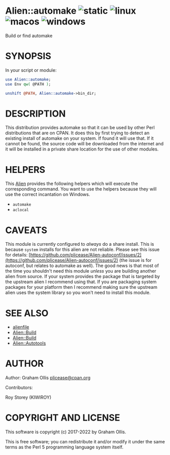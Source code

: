 # Alien::automake ![static](https://github.com/PerlAlien/Alien-automake/workflows/static/badge.svg) ![linux](https://github.com/PerlAlien/Alien-automake/workflows/linux/badge.svg) ![macos](https://github.com/PerlAlien/Alien-automake/workflows/macos/badge.svg) ![windows](https://github.com/PerlAlien/Alien-automake/workflows/windows/badge.svg)

Build or find automake

# SYNOPSIS

In your script or module:

```perl
use Alien::automake;
use Env qw( @PATH );

unshift @PATH, Alien::automake->bin_dir;
```

# DESCRIPTION

This distribution provides automake so that it can be used by other
Perl distributions that are on CPAN.  It does this by first trying to
detect an existing install of automake on your system.  If found it
will use that.  If it cannot be found, the source code will be downloaded
from the internet and it will be installed in a private share location
for the use of other modules.

# HELPERS

This [Alien](https://metacpan.org/pod/Alien) provides the following helpers which will execute the corresponding command.  You want
to use the helpers because they will use the correct incantation on Windows.

- `automake`
- `aclocal`

# CAVEATS

This module is currently configured to _always_ do a share install.  This is because `system` installs for this alien are not reliable.  Please see
this issue for details: [https://github.com/plicease/Alien-autoconf/issues/2](https://github.com/plicease/Alien-autoconf/issues/2) (the issue is for autoconf, but relates to automake as well).  The good
news is that most of the time you shouldn't need this module _unless_ you are building another alien from source.  If your system provides the package
that is targeted by the upstream alien I recommend using that.  If you are packaging system packages for your platform then I recommend making sure the
upstream alien uses the system library so you won't need to install this module.

# SEE ALSO

- [alienfile](https://metacpan.org/pod/alienfile)
- [Alien::Build](https://metacpan.org/pod/Alien::Build)
- [Alien::Build](https://metacpan.org/pod/Alien::Build)
- [Alien::Autotools](https://metacpan.org/pod/Alien::Autotools)

# AUTHOR

Author: Graham Ollis <plicease@cpan.org>

Contributors:

Roy Storey (KIWIROY)

# COPYRIGHT AND LICENSE

This software is copyright (c) 2017-2022 by Graham Ollis.

This is free software; you can redistribute it and/or modify it under
the same terms as the Perl 5 programming language system itself.

